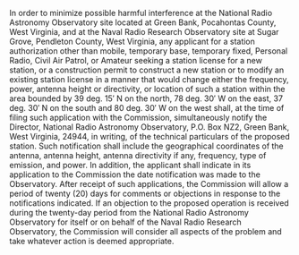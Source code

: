 In order to minimize possible harmful interference at the National Radio Astronomy Observatory site located at Green Bank, Pocahontas County, West Virginia, and at the Naval Radio Research Observatory site at Sugar Grove, Pendleton County, West Virginia, any applicant for a station authorization other than mobile, temporary base, temporary fixed, Personal Radio, Civil Air Patrol, or Amateur seeking a station license for a new station, or a construction permit to construct a new station or to modify an existing station license in a manner that would change either the frequency, power, antenna height or directivity, or location of such a station within the area bounded by 39 deg. 15′ N on the north, 78 deg. 30′ W on the east, 37 deg. 30′ N on the south and 80 deg. 30′ W on the west shall, at the time of filing such application with the Commission, simultaneously notify the Director, National Radio Astronomy Observatory, P.O. Box NZ2, Green Bank, West Virginia, 24944, in writing, of the technical particulars of the proposed station. Such notification shall include the geographical coordinates of the antenna, antenna height, antenna directivity if any, frequency, type of emission, and power. In addition, the applicant shall indicate in its application to the Commission the date notification was made to the Observatory. After receipt of such applications, the Commission will allow a period of twenty (20) days for comments or objections in response to the notifications indicated. If an objection to the proposed operation is received during the twenty-day period from the National Radio Astronomy Observatory for itself or on behalf of the Naval Radio Research Observatory, the Commission will consider all aspects of the problem and take whatever action is deemed appropriate.

